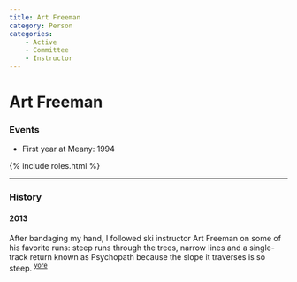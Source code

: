 ```yaml
---
title: Art Freeman
category: Person
categories:
    - Active
    - Committee
    - Instructor
---
```

# Art Freeman
### Events
- First year at Meany: 1994

{% include roles.html %}

---
### History
#### 2013

After bandaging my hand, I followed ski instructor Art Freeman on some of his favorite runs: steep runs through the trees, narrow lines and a single-track return known as Psychopath because the slope it traverses is so steep. <sup>[yore][]</sup>


[yore]: https://www.theolympian.com/outdoors/article25316305.html
